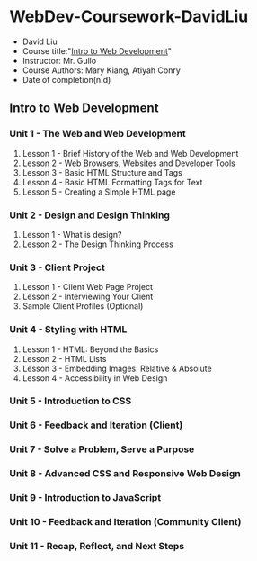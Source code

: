 # WebDev-Coursework-DavidLiu

* David Liu
* Course title:"[Intro to Web Development](https://vscodeedu.com/courses/intro-to-web-dev)"
* Instructor: Mr. Gullo
* Course Authors: Mary Kiang, Atiyah Conry
* Date of completion(n.d)

## Intro to Web Development

### Unit 1 - The Web and Web Development

1. Lesson 1 - Brief History of the Web and Web Development
2. Lesson 2 - Web Browsers, Websites and Developer Tools
3. Lesson 3 - Basic HTML Structure and Tags
4. Lesson 4 - Basic HTML Formatting Tags for Text
5. Lesson 5 - Creating a Simple HTML page

### Unit 2 - Design and Design Thinking

1. Lesson 1 - What is design?
2. Lesson 2 - The Design Thinking Process

### Unit 3 - Client Project

1. Lesson 1 - Client Web Page Project
2. Lesson 2 - Interviewing Your Client
3. Sample Client Profiles (Optional)

### Unit 4 - Styling with HTML

1. Lesson 1 - HTML: Beyond the Basics
2. Lesson 2 - HTML Lists
3. Lesson 3 - Embedding Images: Relative & Absolute
4. Lesson 4 - Accessibility in Web Design

### Unit 5 - Introduction to CSS

### Unit 6 - Feedback and Iteration (Client)

### Unit 7 - Solve a Problem, Serve a Purpose

<h3>Unit 8 - Advanced CSS and Responsive Web Design

<h3>Unit 9 - Introduction to JavaScript

<h3>Unit 10 - Feedback and Iteration (Community Client)

<h3>Unit 11 - Recap, Reflect, and Next Steps
